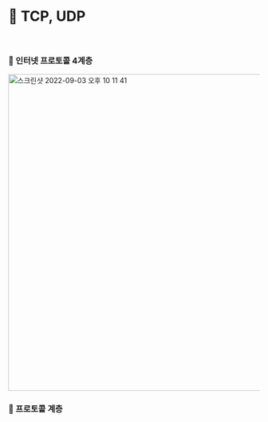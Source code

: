 # 🔎 TCP, UDP

<br>

### 📌 인터넷 프로토콜 4계층

<img width="634" alt="스크린샷 2022-09-03 오후 10 11 41" src="https://user-images.githubusercontent.com/101084642/188271976-ac2b0fe4-2a91-4d22-bcd8-58573f6cbab4.png">

<br>

### 📌 프로토콜 계층

